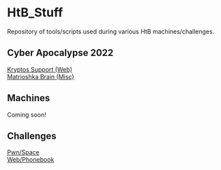 # HtB_Stuff

Repository of tools/scripts used during various HtB machines/challenges.

<h2>Cyber Apocalypse 2022</h2>
<a href="https://github.com/tkrebby/HtB_Stuff/blob/master/CA2022/web-kryptos-support.md">Kryptos Support (Web)</a><br>
<a href="https://github.com/tkrebby/HtB_Stuff/blob/master/CA2022/misc-matrioshka-brain.md">Matrioshka Brain (Misc)</a>

<h2>Machines</h2>
Coming soon!

<h2>Challenges</h2>
<a href="https://github.com/tkrebby/HtB_Stuff/tree/master/Challenges/Pwn/Space">Pwn/Space</a><br>
<a href="https://github.com/tkrebby/HtB_Stuff/tree/master/Challenges/Web/Phonebook">Web/Phonebook</a>
